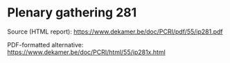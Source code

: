 # Plenary gathering 281

Source (HTML report): https://www.dekamer.be/doc/PCRI/pdf/55/ip281.pdf

PDF-formatted alternative: https://www.dekamer.be/doc/PCRI/html/55/ip281x.html

